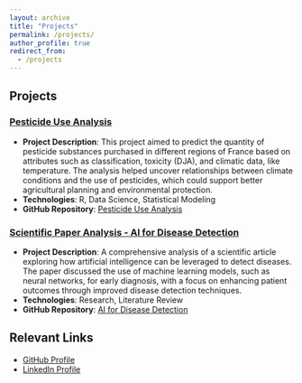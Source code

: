 ```yaml
---
layout: archive
title: "Projects"
permalink: /projects/
author_profile: true
redirect_from:
  - /projects
---
```


## Projects

### [Pesticide Use Analysis](https://github.com/dallaorane-wilfred/Pesticide_project)
- **Project Description**: This project aimed to predict the quantity of pesticide substances purchased in different regions of France based on attributes such as classification, toxicity (DJA), and climatic data, like temperature. The analysis helped uncover relationships between climate conditions and the use of pesticides, which could support better agricultural planning and environmental protection.
- **Technologies**: R, Data Science, Statistical Modeling
- **GitHub Repository**: [Pesticide Use Analysis](https://github.com/dallaorane-wilfred/Pesticide_project)

### [Scientific Paper Analysis - AI for Disease Detection](https://github.com/dallaorane-wilfred/Disease_Detection_Paper)
- **Project Description**: A comprehensive analysis of a scientific article exploring how artificial intelligence can be leveraged to detect diseases. The paper discussed the use of machine learning models, such as neural networks, for early diagnosis, with a focus on enhancing patient outcomes through improved disease detection techniques.
- **Technologies**: Research, Literature Review
- **GitHub Repository**: [AI for Disease Detection](https://github.com/dallaorane-wilfred/Disease_Detection_Paper)

## Relevant Links
- [GitHub Profile](https://github.com/dallaorane-wilfred)
- [LinkedIn Profile](https://www.linkedin.com/in/wilfred-dallaorane)

